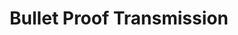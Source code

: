 ---
title: "Bullet Proof Transmission"
url: /lindenhurst/bullet-proof-transmission/
shop: Autowerkstatt
---